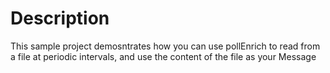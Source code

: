 # Description
This sample project demosntrates how you can use pollEnrich to read from a file at periodic intervals, and use the content of the file as your Message
